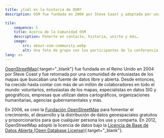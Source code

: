 ```yaml
---
title: ¿Cuál es la historia de OSM?
description: OSM fue fundada en 2004 por Steve Coast y adoptada por una comunidad de entusiastas que querían un sistema de datos gratuito y de código abierto.

tile:
    sequence: 5
    title: Acerca de la Comunidad OSM
    description: Ponerte en contacto, historia, unirte y más…
    image:
        src: about-osm-community.webp
        alt: Una foto de grupo con los participantes de la conferencia SotM de EE. UU.
lang: es
---
```


[OpenStreetMap](https://openstreetmap.org){:target="_blank"} fue fundada en el Reino Unido en 2004 por Steve Coast y fue retomada por una comunidad de entusiastas de los mapas que buscaban una fuente de datos libre y abierta. Desde entonces, ha crecido hasta contar con más de un millón de colaboradores en todo el mundo: voluntarios, entusiastas de los mapas, especialistas en datos SIG y geográficos, empresas que utilizan datos cartográficos, organizaciones humanitarias, agencias gubernamentales y más.

En 2006, se creó la [Fundación OpenStreetMap](/about-osm-community/osm-foundation.md) para fomentar el crecimiento, el desarrollo y la distribución de datos geoespaciales gratuitos y proporcionarlos para que cualquier persona los use y comparta. En 2012, OpenStreetMap adoptó la licencia de datos bajo la [Licencia de Base de Datos Abierta (Open Database License)](https://wiki.osmfoundation.org/wiki/Licence){:target="_blank"}.
